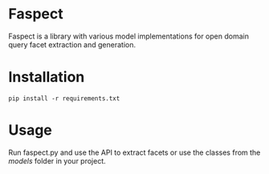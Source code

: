 # Faspect
 
Faspect is a library with various model implementations for open domain query facet extraction and generation.

# Installation

```
pip install -r requirements.txt
```

# Usage

Run faspect.py and use the API to extract facets or use the classes from the *models* folder in your project.
